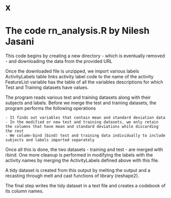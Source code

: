x
==================================================================
The code rn_analysis.R by Nilesh Jasani
==================================================================

This code begins by creating a new directory - which is eventually removed - and downloading the data from the provided URL

Once the downloaded file is unzipped, we import various labels
  ActivityLabels table links activity label code to the name of the activity
	FeatureList variable has the table of all the variables descriptions for which Test and Training datasets have values. 

The program reads various test and training datasets along with their subjects and labels. Before we merge the test and training datasets, the program performs the following operations

	- It finds out variables that contain mean and standard deviation data
	- In the modified or new test and training datasets, we only retain the columns that have mean and standard deviations while discarding the rest
	- We column-bind (bind) test and training data individually to include subjects and labels imported separately

Once all this is done, the two datasets - training and test - are merged with rbind. One more cleanup is performed in modifying the labels with the activity names by merging the ActivityLabels defined above with this file.

A tidy dataset is created from this output by melting the output and a recasting through melt and cast functions of library (reshape2). 

The final step writes the tidy dataset in a text file and creates a codebook of its column names.

